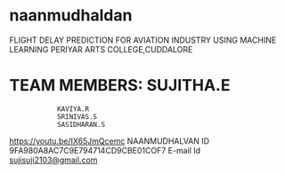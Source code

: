 # naanmudhaldan
FLIGHT DELAY PREDICTION FOR AVIATION INDUSTRY USING MACHINE LEARNING
PERIYAR ARTS COLLEGE,CUDDALORE
# TEAM MEMBERS: SUJITHA.E
                KAVIYA.R
                SRINIVAS.S
                SASIDHARAN.S
https://youtu.be/IX65JmQcemc
NAANMUDHALVAN ID 9FA980A8AC7C9E794714CD9CBE01COF7
E-mail Id       sujisuji2103@gmail.com
